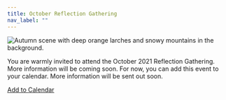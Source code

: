 ```yaml
---
title: October Reflection Gathering
nav_label: ""
---
```

![Autumn scene with deep orange larches and snowy mountains in the background.](/uploads/autumn-forest.png)

You are warmly invited to attend the October 2021 Reflection Gathering. More information will be coming soon. For now, you can add this event to your calendar. More information will be sent out soon.

<a title="Add to Calendar" class="addeventatc" data-id="Rd9362043" href="https://www.addevent.com/event/Rd9362043" target="_blank" rel="nofollow">Add to Calendar</a>